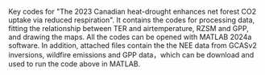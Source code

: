 Key codes for "The 2023 Canadian heat-drought enhances net forest CO2 uptake via reduced respiration". It contains the codes for processing data, fitting the relationship between TER and airtemperature, RZSM and GPP, and drawing the maps. All the codes can be opened with MATLAB 2024a software.
In addition, attached files contain the the NEE data from GCASv2 inversions, wildfire emissions and GPP data，which can be download and used to run the code above in MATLAB.
